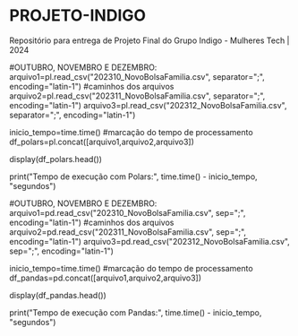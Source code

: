 # PROJETO-INDIGO
Repositório para entrega de Projeto Final do Grupo Indigo - Mulheres Tech | 2024

#OUTUBRO, NOVEMBRO E DEZEMBRO:
arquivo1=pl.read_csv("202310_NovoBolsaFamilia.csv", separator=";", encoding="latin-1") #caminhos dos arquivos
arquivo2=pl.read_csv("202311_NovoBolsaFamilia.csv", separator=";", encoding="latin-1")
arquivo3=pl.read_csv("202312_NovoBolsaFamilia.csv", separator=";", encoding="latin-1")

inicio_tempo=time.time() #marcação do tempo de processamento
df_polars=pl.concat([arquivo1,arquivo2,arquivo3])

display(df_polars.head())

print("Tempo de execução com Polars:", time.time() - inicio_tempo, "segundos")

#OUTUBRO, NOVEMBRO E DEZEMBRO:
arquivo1=pd.read_csv("202310_NovoBolsaFamilia.csv", sep=";", encoding="latin-1") #caminhos dos arquivos
arquivo2=pd.read_csv("202311_NovoBolsaFamilia.csv", sep=";", encoding="latin-1")
arquivo3=pd.read_csv("202312_NovoBolsaFamilia.csv", sep=";", encoding="latin-1")

inicio_tempo=time.time() #marcação do tempo de processamento
df_pandas=pd.concat([arquivo1,arquivo2,arquivo3])

display(df_pandas.head())

print("Tempo de execução com Pandas:", time.time() - inicio_tempo, "segundos")

